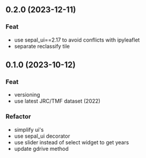 ## 0.2.0 (2023-12-11)

### Feat

- use sepal_ui==2.17 to avoid conflicts with ipyleaflet
- separate reclassify tile

## 0.1.0 (2023-10-12)

### Feat

- versioning
- use latest JRC/TMF dataset (2022)

### Refactor

- simplify ui's
- use sepal_ui decorator
- use slider instead of select widget to get years
- update gdrive method
